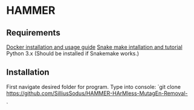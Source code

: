 # HAMMER
## Requirements
[Docker installation and usage guide](https://docs.docker.com/get-started/)
[Snake make intallation and tutorial](https://snakemake.readthedocs.io/en/stable/tutorial/setup.html)
Python 3.x (Should be installed if Snakemake works.)
## Installation
First navigate desired folder for program.
Type into console:
`git clone https://github.com/SilliusSodus/HAMMER-HArMless-MutagEn-Removal-

`
